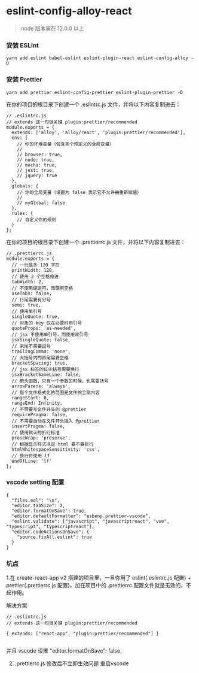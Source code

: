 # eslint-config-alloy-react

> node 版本需在 12.0.0 以上

### 安装 ESLint

```
yarn add eslint babel-eslint eslint-plugin-react eslint-config-alloy -D
```

### 安装 Prettier

```
yarn add prettier eslint-config-prettier eslint-plugin-prettier -D
```

在你的项目的根目录下创建一个 .eslintrc.js 文件，并将以下内容复制进去：

```
// .eslintrc.js
// extends 这一句很关键 plugin:prettier/recommended
module.exports = {
  extends: ['alloy', 'alloy/react', 'plugin:prettier/recommended'],
  env: {
    // 你的环境变量（包含多个预定义的全局变量）
    //
    // browser: true,
    // node: true,
    // mocha: true,
    // jest: true,
    // jquery: true
  },
  globals: {
    // 你的全局变量（设置为 false 表示它不允许被重新赋值）
    //
    // myGlobal: false
  },
  rules: {
    // 自定义你的规则
  }
};
```

在你的项目的根目录下创建一个 .prettierrc.js 文件，并将以下内容复制进去：

```
// .prettierrc.js
module.exports = {
  // 一行最多 120 字符
  printWidth: 120,
  // 使用 2 个空格缩进
  tabWidth: 2,
  // 不使用缩进符，而使用空格
  useTabs: false,
  // 行尾需要有分号
  semi: true,
  // 使用单引号
  singleQuote: true,
  // 对象的 key 仅在必要时用引号
  quoteProps: 'as-needed',
  // jsx 不使用单引号，而使用双引号
  jsxSingleQuote: false,
  // 末尾不需要逗号
  trailingComma: 'none',
  // 大括号内的首尾需要空格
  bracketSpacing: true,
  // jsx 标签的反尖括号需要换行
  jsxBracketSameLine: false,
  // 箭头函数，只有一个参数的时候，也需要括号
  arrowParens: 'always',
  // 每个文件格式化的范围是文件的全部内容
  rangeStart: 0,
  rangeEnd: Infinity,
  // 不需要写文件开头的 @prettier
  requirePragma: false,
  // 不需要自动在文件开头插入 @prettier
  insertPragma: false,
  // 使用默认的折行标准
  proseWrap: 'preserve',
  // 根据显示样式决定 html 要不要折行
  htmlWhitespaceSensitivity: 'css',
  // 换行符使用 lf
  endOfLine: 'lf'
};
```

### vscode setting 配置

```
{
  "files.eol": "\n",
  "editor.tabSize": 2,
  "editor.formatOnSave": true,
  "editor.defaultFormatter": "esbenp.prettier-vscode",
  "eslint.validate": ["javascript", "javascriptreact", "vue", "typescript", "typescriptreact"],
  "editor.codeActionsOnSave": {
    "source.fixAll.eslint": true
  }
}

```

### 坑点

1.在 create-react-app v2 搭建的项目里，一旦你用了 eslint(.eslintrc.js 配置) + prettier(.prettierrc.js 配置)，加在项目中的 .prettierrc 配置文件就是无效的，不起作用。

解决方案

```
// .eslintrc.js
// extends 这一句很关键 plugin:prettier/recommended

{ extends: ["react-app", "plugin:prettier/recommended"] }


```
并且 vscode 设置 "editor.formatOnSave": false,

2. .prettierrc.js 修改后不立即生效问题 重启vscode